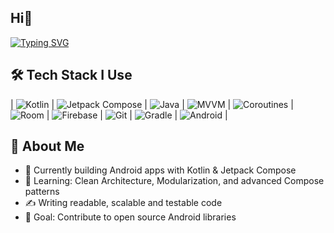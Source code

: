 ## Hi👋

[![Typing SVG](https://readme-typing-svg.demolab.com?font=Fira+Code&size=24&pause=1000&color=00F793&center=true&vCenter=true&width=435&lines=Hey!+I'm+Milan+%F0%9F%91%8B;Android+Developer+from+Russia;Jetpack+Compose+Fan+%E2%9C%A8;Always+learning+new+tech)](https://git.io/typing-svg)



## 🛠 Tech Stack I Use

| ![Kotlin](https://img.shields.io/badge/Kotlin-7F52FF?logo=kotlin&logoColor=white) 
| ![Jetpack Compose](https://img.shields.io/badge/Jetpack%20Compose-4285F4?logo=android&logoColor=white) 
| ![Java](https://img.shields.io/badge/Java-ED8B00?logo=java&logoColor=white) 
| ![MVVM](https://img.shields.io/badge/MVVM-Architecture-brightgreen) 
| ![Coroutines](https://img.shields.io/badge/Coroutines-Flow-blue) 
| ![Room](https://img.shields.io/badge/Room-Database-orange) 
| ![Firebase](https://img.shields.io/badge/Firebase-Platform-yellow) 
| ![Git](https://img.shields.io/badge/Git-Control-red?logo=git) 
| ![Gradle](https://img.shields.io/badge/Gradle-Build%20Tool-green) 
| ![Android](https://img.shields.io/badge/Android-3DDC84?logo=android&logoColor=white) |

## 💬 About Me
- 🔭 Currently building Android apps with Kotlin & Jetpack Compose
- 🌱 Learning: Clean Architecture, Modularization, and advanced Compose patterns
- ✍️ Writing readable, scalable and testable code
- 🎯 Goal: Contribute to open source Android libraries




<!--
**IsaevMilan/IsaevMilan** is a ✨ _special_ ✨ repository because its `README.md` (this file) appears on your GitHub profile.

Here are some ideas to get you started:

- 🔭 I’m currently working on ...
- 🌱 I’m currently learning ...
- 👯 I’m looking to collaborate on ...
- 🤔 I’m looking for help with ...
- 💬 Ask me about ...
- 📫 How to reach me: ...
- 😄 Pronouns: ...
- ⚡ Fun fact: ...
-->
